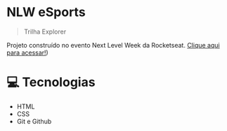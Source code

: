 # NLW eSports

>Trilha Explorer

Projeto construído no evento Next Level Week da Rocketseat.
[Clique aqui para acessar!](https://dev-ericmota.github.io/nlw/))

# 💻 Tecnologias
- HTML
- CSS
- Git e Github

